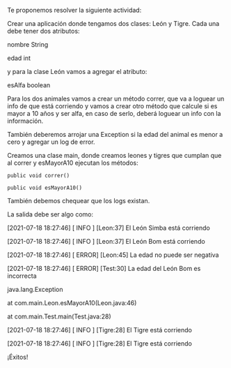 Te proponemos resolver la siguiente actividad:

Crear una aplicación donde tengamos dos clases: León y Tigre. Cada una debe tener dos atributos:

nombre String

edad int

y para la clase León vamos a agregar el atributo:

esAlfa boolean

Para los dos animales vamos a crear un método correr, que va a loguear un info de que está corriendo y vamos a crear otro método que calcule si es mayor a 10 años y ser alfa, en caso de serlo, deberá loguear un info con la información.


También deberemos arrojar una Exception si la edad del animal es menor a cero y agregar un log de error.

Creamos una clase main, donde creamos leones y tigres que cumplan que al correr y esMayorA10 ejecutan los métodos:

`public void correr()`

`public void esMayorA10()`

También debemos chequear que los logs existan.


La salida debe ser algo como:

[2021-07-18 18:27:46] [ INFO ] [Leon:37] El León Simba está corriendo

[2021-07-18 18:27:46] [ INFO ] [Leon:37] El León Bom está corriendo

[2021-07-18 18:27:46] [ ERROR] [Leon:45] La edad no puede ser negativa

[2021-07-18 18:27:46] [ ERROR] [Test:30] La edad del León Bom es incorrecta

java.lang.Exception

at com.main.Leon.esMayorA10(Leon.java:46)

at com.main.Test.main(Test.java:28)

[2021-07-18 18:27:46] [ INFO ] [Tigre:28] El Tigre está corriendo

[2021-07-18 18:27:46] [ INFO ] [Tigre:28] El Tigre está corriendo


¡Éxitos!